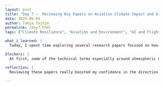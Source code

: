 ```yaml
---
layout: post
title: "Day 7 –  Reviewing Key Papers on Aviation Climate Impact and AI-Driven Solutions"  
date: 2025-06-04
author: Tahia Tajnim
permalink: /day7.html
tags: ["Climate Resilience", "Aviation and Environment", "AI and Flight Delays", "Sustainable Airspace", "Zotero", "Literature Review", "Morgan Library", "WeCare Project"]  

what_i_learned: |
  Today, I spent time exploring several research papers focused on how aviation affects the climate. I learned that it’s not just about CO₂ contrails, soot, and nitrogen oxides can also cause major environmental impacts. I read about different strategies researchers are testing, like changing flight altitudes or routes to reduce emissions. It was fascinating to see how these scientific findings align with what I’m trying to do in my project—using AI to help predict delays and make smarter, more climate friendly flight decisions.

blockers: |  
  At first, some of the technical terms especially around atmospheric models and soot-cirrus cloud interactions felt a bit overwhelming. But once I broke them down and connected them to real flight operations, they started to make a lot more sense.

reflection: |
  Reviewing these papers really boosted my confidence in the direction of my project. While most of the studies focus on the scientific or policy side, I realized that my work brings those ideas to life through a practical AI tool. I’m building something that can actually support airlines and airports in making better choices—both for people and the planet. I also organized all my readings in Zotero, which will definitely make writing my final report easier. Overall, a productive and inspiring day!

---
```






